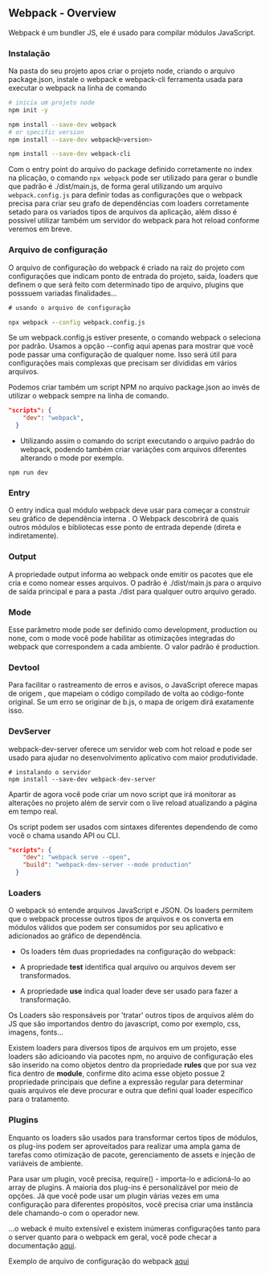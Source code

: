 ## Webpack - Overview

Webpack é um bundler JS, ele é usado para compilar módulos JavaScript.

### Instalação

Na pasta do seu projeto apos criar o projeto node, criando o arquivo package.json, instale o webpack e webpack-cli ferramenta usada para executar o webpack na linha de comando

```bash
# inicia um projeto node
npm init -y

npm install --save-dev webpack
# or specific version
npm install --save-dev webpack@<version>

npm install --save-dev webpack-cli

```

Com o entry point do arquivo do package definido corretamente no index na plicação, o comando `npx webpack` pode ser utilizado para gerar o bundle que padrão é ./dist/main.js, de forma geral utilizando um arquivo `webpack.config.js` para definir todas as configurações que o webpack precisa para criar seu grafo de dependências com loaders corretamente setado para os variados tipos de arquivos da aplicação, além disso é possivel utilizar também um servidor do webpack para hot reload conforme veremos em breve.

### Arquivo de configuração

O arquivo de configuração do webpack é criado na raiz do projeto com configurações que indicam ponto de entrada do projeto, saida, loaders que definem o que será feito com determinado tipo de arquivo, plugins que posssuem variadas finalidades...

```cmd
# usando o arquivo de configuração

npx webpack --config webpack.config.js
```

Se um webpack.config.js estiver presente, o comando webpack o seleciona por padrão. Usamos a opção --config aqui apenas para mostrar que você pode passar uma configuração de qualquer nome. Isso será útil para configurações mais complexas que precisam ser divididas em vários arquivos.

Podemos criar também um script NPM no arquivo package.json ao invés de utilizar o webpack sempre na linha de comando.

```JSON
"scripts": {
    "dev": "webpack",
  }
```

- Utilizando assim o comando do script executando o arquivo padrão do webpack, podendo também criar variáções com arquivos diferentes alterando o mode por exemplo.

```
npm run dev
```

### Entry

O entry indica qual módulo webpack deve usar para começar a construir seu gráfico de dependência interna . O Webpack descobrirá de quais outros módulos e bibliotecas esse ponto de entrada depende (direta e indiretamente).

### Output

A propriedade output informa ao webpack onde emitir os pacotes que ele cria e como nomear esses arquivos. O padrão é ./dist/main.js para o arquivo de saída principal e para a pasta ./dist para qualquer outro arquivo gerado.

### Mode

Esse parâmetro mode pode ser definido como development, production ou none, com o mode você pode habilitar as otimizações integradas do webpack que correspondem a cada ambiente. O valor padrão é production.

### Devtool

Para facilitar o rastreamento de erros e avisos, o JavaScript oferece mapas de origem , que mapeiam o código compilado de volta ao código-fonte original. Se um erro se originar de b.js, o mapa de origem dirá exatamente isso.

### DevServer

webpack-dev-server oferece um servidor web com hot reload e pode ser usado para ajudar no desenvolvimento aplicativo com maior produtividade.

```
# instalando o servidor
npm install --save-dev webpack-dev-server
```

Apartir de agora você pode criar um novo script que irá monitorar as alterações no projeto além de servir com o live reload atualizando a página em tempo real.

Os script podem ser usados com sintaxes diferentes dependendo de como você o chama usando API ou CLI.

```JSON
"scripts": {
    "dev": "webpack serve --open",
    "build": "webpack-dev-server --mode production"
  }
```

### Loaders

O webpack só entende arquivos JavaScript e JSON. Os loaders permitem que o webpack processe outros tipos de arquivos e os converta em módulos válidos que podem ser consumidos por seu aplicativo e adicionados ao gráfico de dependência.

- Os loaders têm duas propriedades na configuração do webpack:

- A propriedade **test** identifica qual arquivo ou arquivos devem ser transformados.

- A propriedade **use** indica qual loader deve ser usado para fazer a transformação.

Os Loaders são responsáveis por 'tratar' outros tipos de arquivos além do JS que são importandos dentro do javascript, como por exemplo, css, imagens, fonts...

Existem loaders para diversos tipos de arquivos em um projeto, esse loaders são adicioando via pacotes npm, no arquivo de configuração eles são inserido na como objetos dentro da propriedade **rules** que por sua vez fica dentro de **module**, confirme dito acima esse objeto possue 2 propriedade principais que define a expressão regular para determinar quais arquivos ele deve procurar e outra que defini qual loader específico para o tratamento.

### Plugins

Enquanto os loaders são usados ​​para transformar certos tipos de módulos, os plug-ins podem ser aproveitados para realizar uma ampla gama de tarefas como otimização de pacote, gerenciamento de assets e injeção de variáveis ​​de ambiente.

Para usar um plugin, você precisa, require() - importa-lo e adicioná-lo ao array de plugins. A maioria dos plug-ins é personalizável por meio de opções. Já que você pode usar um plugin várias vezes em uma configuração para diferentes propósitos, você precisa criar uma instância dele chamando-o com o operador new.

...o weback é muito extensível e existem inúmeras configurações tanto para o server quanto para o webpack em geral, você pode checar a documentação [aqui](https://webpack.js.org/guides/getting-started/).

Exemplo de arquivo de configuração do webpack [aqui]()

